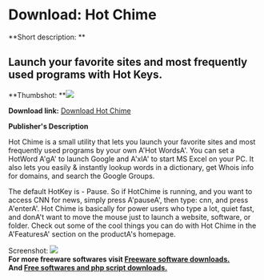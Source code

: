 # Download: Hot Chime

**Short description: **

## Launch your favorite sites and most frequently used programs with Hot Keys.

  
**Thumbshot: **![](http://www.freewarefiles.com/screenshot/hotchime_md.gif)   
  
**Download link:** [Download Hot Chime](http://freesoftwares.boysofts.com/Hot-Chime_program_6201.html)  
  

**Publisher's Description**  
  

Hot Chime is a small utility that lets you launch your favorite sites and most
frequently used programs by your own A'Hot WordsA'. You can set a HotWord
A'gA' to launch Google and A'xlA' to start MS Excel on your PC. It also lets
you easily & instantly lookup words in a dictionary, get Whois info for
domains, and search the Google Groups.

The default HotKey is - Pause. So if HotChime is running, and you want to
access CNN for news, simply press A'pauseA', then type: cnn, and press
A'enterA'. Hot Chime is basically for power users who type a lot, quiet fast,
and donA't want to move the mouse just to launch a website, software, or
folder. Check out some of the cool things you can do with Hot Chime in the
A'FeaturesA' section on the productA's homepage.

  
  
Screenshot: ![](http://www.freewarefiles.com/screenshot/hotchime.gif)  
**For more freeware softwares visit [Freeware software downloads.](http://freesoftwares.boysofts.com/)**   
**And [Free softwares and php script downloads.](http://www.boysofts.com/)**

